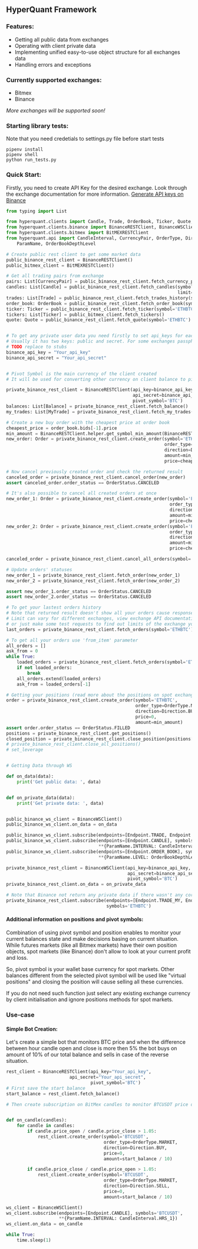 ## HyperQuant Framework


### Features:

- Getting all public data from exchanges
- Operating with client private data
- Implementing unified easy-to-use object structure for all exchanges data
- Handling errors and exceptions

### Currently supported exchanges:

- Bitmex
- Binance

_More exchanges will be supported soon!_


### Starting library tests:
Note that you need credetials to settings.py file before start tests

    pipenv install
    pipenv shell
    python run_tests.py


### Quick Start:

Firstly, you need to create API Key for the desired exchange. Look through the exchange documentation for more information.
[Generate API keys on Binance](https://www.binance.com/login.html?callback=/userCenter/createApi.html) 

```python
from typing import List

from hyperquant.clients import Candle, Trade, OrderBook, Ticker, Quote, Balance, MyTrade, Order
from hyperquant.clients.binance import BinanceRESTClient, BinanceWSClient
from hyperquant.clients.bitmex import BitMEXRESTClient
from hyperquant.api import CandleInterval, CurrencyPair, OrderType, Direction, OrderStatus, Endpoint,\
    ParamName, OrderBookDepthLevel

# Create public rest client to get some market data
public_binance_rest_client = BinanceRESTClient()
public_bitmex_client = BitMEXRESTClient()

# Get all trading pairs from exchange
pairs: List[CurrencyPair] = public_binance_rest_client.fetch_currency_pairs()
candles: List[Candle] = public_binance_rest_client.fetch_candles(symbol='ETHBTC', interval=CandleInterval.HRS_1,
                                                                 limit=10)
trades: List[Trade] = public_binance_rest_client.fetch_trades_history(symbol='BNBBTC', limit=100)
order_book: OrderBook = public_binance_rest_client.fetch_order_book(symbol='ETHBTC')
ticker: Ticker = public_binance_rest_client.fetch_ticker(symbol='ETHBTC')
tickers: List[Ticker] = public_bitmex_client.fetch_tickers()
quote: Quote = public_binance_rest_client.fetch_quote(symbol='ETHBTC')


# To get any private user data you need firstly to set api_keys for each platform
# Usually it has two keys: public and secret. For some exchanges passphrase is also needed (Binance and Bitmex do not have such requirements)
# TODO replace to stubs
binance_api_key = "Your_api_key"
binance_api_secret = "Your_api_secret"


# Pivot Symbol is the main currency of the client created
# It will be used for converting other currency on client balance to pivot symbol currency

private_binance_rest_client = BinanceRESTClient(api_key=binance_api_key,
                                                api_secret=binance_api_secret,
                                                pivot_symbol='BTC')
balances: List[Balance] = private_binance_rest_client.fetch_balance()
my_trades: List[MyTrade] = private_binance_rest_client.fetch_my_trades('ETHBTC')

# Create a new buy order with the cheapest price at order book
cheapest_price = order_book.bids[-1].price
min_amount = BinanceRESTClient.helper.get_symbol_min_amount(BinanceRESTClient.platform_id, 'ETHBTC')
new_order: Order = private_binance_rest_client.create_order(symbol='ETHBTC',
                                                            order_type=OrderType.LIMIT,
                                                            direction=Direction.BUY,
                                                            amount=min_amount,
                                                            price=cheapest_price)

# Now cancel previously created order and check the returned result
canceled_order = private_binance_rest_client.cancel_order(new_order)
assert canceled_order.order_status == OrderStatus.CANCELED

# It's also possible to cancel all created orders at once
new_order_1: Order = private_binance_rest_client.create_order(symbol='ETHBTC',
                                                              order_type=OrderType.LIMIT,
                                                              direction=Direction.BUY,
                                                              amount=min_amount,
                                                              price=cheapest_price)
new_order_2: Order = private_binance_rest_client.create_order(symbol='ETHBTC',
                                                              order_type=OrderType.LIMIT,
                                                              direction=Direction.BUY,
                                                              amount=min_amount,
                                                              price=cheapest_price)

canceled_order = private_binance_rest_client.cancel_all_orders(symbol='ETHBTC')

# Update orders' statuses
new_order_1 = private_binance_rest_client.fetch_order(new_order_1)
new_order_2 = private_binance_rest_client.fetch_order(new_order_2)

assert new_order_1.order_status == OrderStatus.CANCELED
assert new_order_2.order_status == OrderStatus.CANCELED

# To get your lastest orders history
# Note that returned result doesn't show all your orders cause response limit
# Limit can vary for different exchanges, view exchange API documentation to find more
# or just make some test requests to find out limits of the exchange you are interested in
last_orders = private_binance_rest_client.fetch_orders(symbol='ETHBTC')

# To get all your orders use 'from_item' parameter
all_orders = []
ask_from = 0
while True:
    loaded_orders = private_binance_rest_client.fetch_orders(symbol='ETHBTC', from_item=ask_from)
    if not loaded_orders:
        break
    all_orders.extend(loaded_orders)
    ask_from = loaded_orders[-1]

# Getting your positions (read more about the positions on spot exchange below on readme)
order = private_binance_rest_client.create_order(symbol='ETHBTC',
                                                 order_type=OrderType.MARKET,
                                                 direction=Direction.BUY,
                                                 price=0,
                                                 amount=min_amount)
assert order.order_status == OrderStatus.FILLED
positions = private_binance_rest_client.get_positions()
closed_position = private_binance_rest_client.close_position(positions[0])
# private_binance_rest_client.close_all_positions()
# set_leverage


# Getting Data through WS

def on_data(data):
    print('Get public data: ', data)


def on_private_data(data):
    print('Get private data: ', data)


public_binance_ws_client = BinanceWSClient()
public_binance_ws_client.on_data = on_data

public_binance_ws_client.subscribe(endpoints=[Endpoint.TRADE, Endpoint.QUOTE], symbols='ETHBTC')
public_binance_ws_client.subscribe(endpoints=[Endpoint.CANDLE], symbols='ETHBTC',
                                   **{ParamName.INTERVAL: CandleInterval.HRS_1})
public_binance_ws_client.subscribe(endpoints=[Endpoint.ORDER_BOOK], symbols='ETHBTC',
                                   **{ParamName.LEVEL: OrderBookDepthLevel.DEEP})

private_binance_rest_client = BinanceWSClient(api_key=binance_api_key,
                                              api_secret=binance_api_secret,
                                              pivot_symbol='BTC')
private_binance_rest_client.on_data = on_private_data

# Note that Binance not return any private data if there wasn't any corresponding event
private_binance_rest_client.subscribe(endpoints=[Endpoint.TRADE_MY, Endpoint.ORDER, Endpoint.BALANCE],
                                      symbols='ETHBTC')                    
```

#### Additional information on positions and pivot symbols:

Combination of using pivot symbol and position enables to monitor your current balances state
and make decisions basing on current situation. While futures markets (like all Bitmex markets) have their 
own position objects, spot markets (like Binance) don't allow to look at your current profit and loss. 

So, pivot symbol is your wallet base currency for spot markets. Other balances different from the selected pivot 
symbol will be used like "virtual positions" and closing the position will cause selling all these 
currencies.

If you do not need such function just select any existing exchange currency by client initialisation
and ignore positions methods for spot markets.


### Use-case

#### Simple Bot Creation:

Let's create a simple bot that monitors BTC price and when the difference between hour candle open and close is 
more then 5% the bot buys on amount of 10% of our total balance and sells in case of the reverse situation.

```python
rest_client = BinanceRESTClient(api_key="Your_api_key",
                        api_secret="Your_api_secret",
                                pivot_symbol='BTC')
# First save the start balance
start_balance = rest_client.fetch_balance()

# Then create subscription on BitMex candles to monitor BTCUSDT price difference (Note XBT mean BTC on BitMex)


def on_candle(candles):
    for candle in candles:
        if candle.price_open / candle.price_close > 1.05:
            rest_client.create_order(symbol='BTCUSDT',
                                     order_type=OrderType.MARKET,
                                     direction=Direction.BUY,
                                     price=0,
                                     amount=start_balance / 10)

        if candle.price_close / candle.price_open > 1.05:
            rest_client.create_order(symbol='BTCUSDT',
                                     order_type=OrderType.MARKET,
                                     direction=Direction.SELL,
                                     price=0,
                                     amount=start_balance / 10)

ws_client = BinanceWSClient()
ws_client.subscribe(endpoints=[Endpoint.CANDLE], symbols='BTCUSDT',
                    **{ParamName.INTERVAL: CandleInterval.HRS_1})
ws_client.on_data = on_candle

while True:
    time.sleep(1)
```
